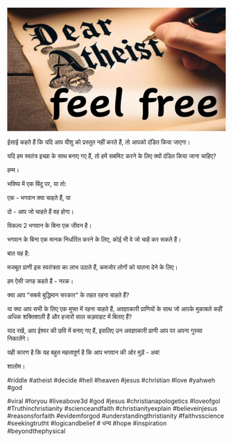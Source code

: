 ![Video cover image](../cover.jpg "cover photo")

ईसाई कहते हैं कि यदि आप यीशु को प्रस्तुत नहीं करते हैं, तो आपको दंडित किया जाएगा।

यदि हम स्वतंत्र इच्छा के साथ बनाए गए हैं, तो हमें सबमिट करने के लिए क्यों दंडित किया जाना चाहिए?

हम्म।

भविष्य में एक बिंदु पर, या तो:

एक - भगवान क्या चाहते हैं, या

दो - आप जो चाहते हैं वह होगा।

विकल्प 2 भगवान के बिना एक जीवन है।

भगवान के बिना एक मानक निर्धारित करने के लिए, कोई भी वे जो चाहें कर सकते हैं।

बात यह है:

मजबूत प्राणी इस स्वतंत्रता का लाभ उठाते हैं, कमजोर लोगों को यातना देने के लिए।

हम ऐसी जगह कहते हैं - नरक।

क्या आप "सबसे बुद्धिमान सरकार" के तहत रहना चाहते हैं?

या क्या आप सभी के लिए एक मुफ्त में रहना चाहते हैं, अवज्ञाकारी प्राणियों के साथ जो आपके मुकाबले कहीं अधिक शक्तिशाली हैं और हजारों साल कड़वाहट में बिताए हैं?

याद रखें, आप ईश्वर की छवि में बनाए गए हैं, इसलिए उन अवज्ञाकारी प्राणी आप पर अपना गुस्सा निकालेंगे।

यही कारण है कि यह बहुत महत्वपूर्ण है कि आप भगवान की ओर मुड़ें - अब!

शालोम।

#riddle #atheist #decide #hell #heaven #jesus #christian #love #yahweh #god

#viral #foryou #liveabove3d #god #jesus #christianapologetics #loveofgol #Truthinchristianity #scienceandfaith #christianityexplain #believeinjesus #reasonsforfaith #evidemforgod #understandingthristianity #faithvsscience #seekingtrutht #logicandbelief # धन्य #hope #inspiration #beyondthephysical
